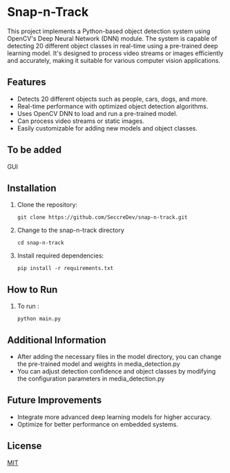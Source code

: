 # Snap-n-Track
This project implements a Python-based object detection system using OpenCV's Deep Neural Network (DNN) module.
The system is capable of detecting 20 different object classes in real-time using a pre-trained deep learning model.
It's designed to process video streams or images efficiently and accurately, making it suitable for various computer vision applications.

## Features
- Detects 20 different objects such as people, cars, dogs, and more.
- Real-time performance with optimized object detection algorithms.
- Uses OpenCV DNN to load and run a pre-trained model.
- Can process video streams or static images.
- Easily customizable for adding new models and object classes.

## To be added
GUI

## Installation
1. Clone the repository:
    ```
    git clone https://github.com/SeccreDev/snap-n-track.git
    
    ```
2. Change to the snap-n-track directory
   ```
   cd snap-n-track
   
   ```
3. Install required dependencies:
    ```
    pip install -r requirements.txt
    
    ```

## How to Run
1. To run :
    ```
    python main.py
    ```
## Additional Information
- After adding the necessary files in the model directory, you can change the pre-trained model and weights in media_detection.py
- You can adjust detection confidence and object classes by modifying the configuration parameters in media_detection.py

## Future Improvements
- Integrate more advanced deep learning models for higher accuracy.
- Optimize for better performance on embedded systems.

## License
[MIT](https://choosealicense.com/licenses/mit/)

